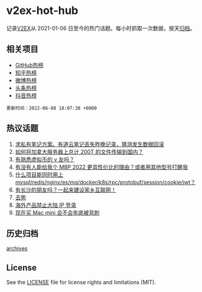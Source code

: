 # v2ex-hot-hub

 记录[V2EX](https://www.v2ex.com/)从 2021-01-06 日至今的热门话题。每小时抓取一次数据，按天[归档](archives)。
 
 ## 相关项目

- [GitHub热榜](https://github.com/snaildev/github-hot-hub)
- [知乎热榜](https://github.com/snaildev/zhihu-hot-hub)
- [微博热榜](https://github.com/snaildev/weibo-hot-hub)
- [头条热榜](https://github.com/snaildev/toutiao-hot-hub)
- [抖音热榜](https://github.com/snaildev/douyin-hot-hub)


 `更新时间：2022-06-08 18:07:38 +0800`

## 热议话题

1. [求私有笔记方案。有道云笔记丢失昨晚记录，猜测发生数据回滚](https://www.v2ex.com/t/858053)
1. [如何将加拿大服务器上总计 200T 的文件传输到国内？](https://www.v2ex.com/t/858171)
1. [有熟悉虚拟币的 v 友吗？](https://www.v2ex.com/t/857974)
1. [有没有人能给我个 MBP 2022 更具性价比的理由？或者用其他型号打醒我](https://www.v2ex.com/t/858078)
1. [什么项目能同时用上 mysql/redis/nginx/es/mq/docker/k8s/rpc/protobuf/session/cookie/jwt？](https://www.v2ex.com/t/858039)
1. [有长沙的朋友吗？一起来建设家乡互联网！](https://www.v2ex.com/t/858071)
1. [去势](https://www.v2ex.com/t/858036)
1. [海外产品禁止大陆 IP 登录](https://www.v2ex.com/t/858113)
1. [现在买 Mac mini 会不会年底被背刺](https://www.v2ex.com/t/858089)

## 历史归档

[archives](archives)

## License

See the [LICENSE](LICENSE) file for license rights and limitations (MIT).
